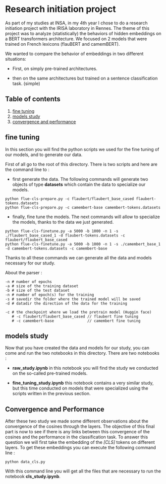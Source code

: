 # Research initiation project

As part of my studies at INSA, in my 4th year I chose to do a research initiation project with the IRISA laboratory in Rennes. The theme of this project was to analyze (statistically) the behaviors of hidden embeddings on a BERT transformers architecture. We focused on 2 models that were trained on French lexicons (flauBERT and camemBERT).

We wanted to compare the behavior of embeddings in two different situations:

- First, on simply pre-trained architectures.

- then on the same architectures but trained on a sentence classification task. (simple)


## Table of contents

1. [fine tuning](#fine-tuning)
2. [models study](#models-study)
3. [convergence and performance](#convergence-and-performance)


## fine tuning

In this section you will find the python scripts we used for the fine tuning of our models, and to generate our data.

First of all go to the root of this directory. There is two scripts and here are the command line to :

- first generate the data. The following commands will generate two objects of type **datasets** which contain the data to specialize our models.

```
python flue-cls-prepare.py -c flaubert/flaubert_base_cased flaubert-tokens.datasets 
python flue-cls-prepare.py -c camembert-base camembert-tokens.datasets
```
- finally, fine tune the models. The next commands will allow to specialize the models, thanks to the data we just generated.

```
python flue-cls-finetune.py -a 5000 -b 1000 -n 1 -s ./flaubert_base_cased_1 -d flaubert-tokens.datasets -c flaubert/flaubert_base_cased
python flue-cls-finetune.py -a 5000 -b 1000 -n 1 -s ./camembert_base_1 -d camembert-tokens.datasets -c camembert-base
```

Thanks to all these commands we can generate all the data and models necessary for our study.

About the parser :

```
-n # number of epochs
-a # size of the training dataset
-b # size of the test dataset
-n # number of epoch(s) for the training
-s # savedir the folder where the trained model will be saved
-d # datadir the direction of the data for the training

-c # the checkpoint where we load the pretrain model (Huggin face)
   # -c flaubert/flaubert_base_cased // flaubert fine tuning
   # -c camembert-base               // camembert fine tuning
```



## models study

Now that you have created the data and models for our study, you can come and run the two notebooks in this directory. There are two notebooks :

- **raw_study.ipynb** in this notebook you will find the study we conducted on the so-called pre-trained models.

- **fine_tuning_study.ipynb** this notebook contains a very similar study, but this time conducted on models that were specialized using the scripts written in the previous section.

## Convergence and Performance

After these two study we made some different observations about the convergence of the cosines through the layers. 
The objective of this final part is now to see if there is any links between this convergence of the cosines and the performance in the classification task.
To answer this question we will first take the embedding of the *[CLS]* tokens on different layers. To get these embeddings you can execute the following command line :

```
python data_cls.py
```

With this command line you will get all the files that are necessary to run the notebook **cls_study.ipynb**.




